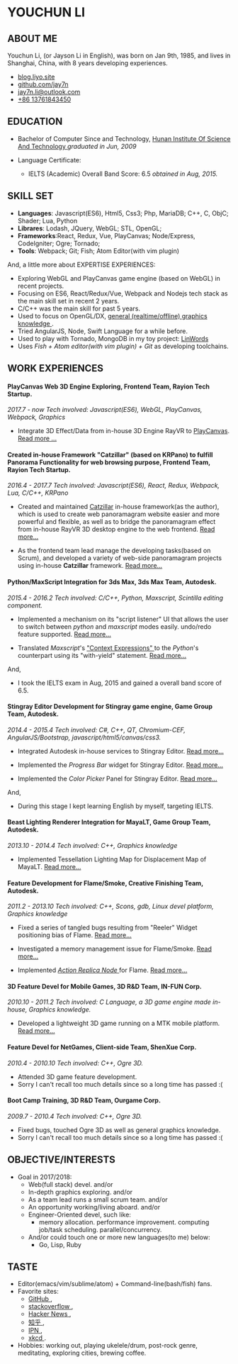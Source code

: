# YOUCHUN LI

## ABOUT ME
Youchun Li, (or Jayson Li in English),
was born on Jan 9th, 1985,
and lives in Shanghai, China,
with 8 years developing experiences.

* <a href="http://blog.liyo.site" target="_blank" __> blog.liyo.site </a>
* <a href="http://github.com/jay7n" target="_blank" __> github.com/jay7n </a>
* <a href="email:jay7n.li@outlook.com"> jay7n.li@outlook.com </a>
* <a href="tel:+8613761843450"> +86 13761843450 </a>


## EDUCATION
* Bachelor of Computer Since and Technology,
  <a href="http://www.hnist.cn" target="_blank" __> Hunan Institute Of Science And Technology </a>
  _graduated in Jun, 2009_

* Language Certificate:
    * IELTS (Academic) Overall Band Score: 6.5
      _obtained in Aug, 2015._



## SKILL SET
* __Languages__: Javascript(ES6), Html5, Css3; Php, MariaDB; C++, C, ObjC; Shader; Lua, Python
* __Librares__: Lodash, JQuery, WebGL; STL, OpenGL;
* __Frameworks__:React, Redux, Vue, PlayCanvas; Node/Express, CodeIgniter; Ogre; Tornado;
* __Tools__: Webpack; Git; Fish; Atom Editor(with vim plugin)

And, a little more about EXPERTISE EXPERIENCES:

* Exploring WebGL and PlayCanvas game engine (based on WebGL) in recent projects.
* Focusing on ES6, React/Redux/Vue, Webpack and Nodejs tech stack as the main skill set in recent 2 years.
* C/C++ was the main skill for past 5 years.
* Used to focus on OpenGL/DX, <a href="http://www.cnblogs.com/lookof/category/220911.html" target="_blank" __> general (realtime/offline) graphics knowledge  </a>.
* Tried AngularJS, Node, Swift Language for a while before.
* Used to play with Tornado, MongoDB in my toy project: <a href="https://github.com/jay7n/LinWords" target="_blank" __> LinWords </a>
* Uses _Fish + Atom editor(with vim plugin) + Git_ as developing toolchains.


## WORK EXPERIENCES
#### PlayCanvas Web 3D Engine Exploring, Frontend Team, Rayion Tech Startup.
_2017.7 - now_
_Tech involved: Javascript(ES6), WebGL, PlayCanvas, Webpack, Graphics_

* Integrate 3D Effect/Data from in-house 3D Engine RayVR to <a href="https://playcanvas.com/" target="_blank">PlayCanvas</a>. [Read more ...](javascript:ReadMore('WORKEXP.md?lang=en#wgl_rayion_1'))

#### Created in-house Framework "Catzillar" (based on KRPano) to fulfill Panorama Functionality for web browsing purpose, Frontend Team, Rayion Tech Startup.
_2016.4 - 2017.7_
_Tech involved: Javascript(ES6), React, Redux, Webpack, Lua, C/C++, KRPano_

* Created and maintained [Catzillar](javascript:ReadMoreInBlank('catzillar/cat.md?lang=cn')) in-house framework(as the author), which is used to create web panoramagram website easier and more powerful and flexible, as well as to bridge the panoramagram effect from in-house RayVR 3D desktop engine to the web frontend. [Read more...](javascript:ReadMore('WORKEXP.md?lang=en#cat_rayion_1'))

* As the frontend team lead manage the developing tasks(based on Scrum), and developed a variety of web-side panoramagram projects using in-house **Catzillar** framework. [Read more...](javascript:ReadMore('WORKEXP.md?lang=en#cat_rayion_2'))

#### Python/MaxScript Integration for 3ds Max, 3ds Max Team, Autodesk.
_2015.4 - 2016.2_
_Tech involved: C/C++, Python, Maxscript, Scintilla editing component._

* Implemented a mechanism on its "script listener" UI that allows the user to switch between _python_ and _maxscript_ modes easily. undo/redo feature supported. [Read more...](javascript:ReadMore('WORKEXP.md?lang=en#3dsmax_adsk_1'))

* Translated _Maxscript_'s <a href="http://help.autodesk.com/view/3DSMAX/2016/ENU/?guid=__files_GUID_E672728A_EE15_4197_9EDD_487781167B01_htm" target="_blank"> "Context Expressions" </a> to the _Python_'s counterpart using its "with-yield" statement. [Read more...](javascript:ReadMore('WORKEXP.md?lang=en#3dsmax_adsk_2'))

And,

* I took the IELTS exam in Aug, 2015 and gained a overall band score of 6.5.

#### Stingray Editor Development for Stingray game engine, Game Group Team, Autodesk.
_2014.4 - 2015.4_
_Tech involved: C#, C++, QT, Chromium-CEF, AngularJS/Bootstrap, javascript/html5/canvas/css3._

* Integrated Autodesk in-house services to Stingray Editor. [Read more...](javascript:ReadMore('WORKEXP.md?lang=en#stingray_adsk_1'))

* Implemented the _Progress Bar_ widget for Stingray Editor. [Read more...](javascript:ReadMore('WORKEXP.md?lang=en#stingray_adsk_2'))

* Implemented the _Color Picker_ Panel for Stingray Editor. [Read more...](javascript:ReadMore('WORKEXP.md?lang=en#stingray_adsk_3'))

And,

* During this stage I kept learning English by myself, targeting IELTS.

#### Beast Lighting Renderer Integration for MayaLT, Game Group Team, Autodesk.
_2013.10 - 2014.4_
_Tech involved: C++, Graphics knowledge_

* Implemented Tessellation Lighting Map for Displacement Map of MayaLT. [Read more...](javascript:ReadMore('WORKEXP.md?lang=en#beast_adsk'))

#### Feature Development for Flame/Smoke, Creative Finishing Team, Autodesk.
_2011.2 - 2013.10_
_Tech involved: C++, Scons, gdb, Linux devel platform, Graphics knowledge_

* Fixed a series of tangled bugs resulting from "Reeler" Widget positioning bias of Flame. [Read more...](javascript:ReadMore('WORKEXP.md?lang=en#flame_adsk_1'))

* Investigated a memory management issue for Flame/Smoke. [Read more...](javascript:ReadMore('WORKEXP.md?lang=en#flame_adsk_2'))

* Implemented _<a href="https://knowledge.autodesk.com/search-result/caas/CloudHelp/cloudhelp/2016/ENU/Flame/files/GUID-0E1E86A5-310B-4F1F-A9C1-97E64A896AAB-htm.html" target="_blank" __> Action Replica Node </a>_ for Flame. [Read more...](javascript:ReadMore('WORKEXP.md?lang=en#flame_adsk_3'))

#### 3D Feature Devel for Mobile Games, 3D R&D Team, IN-FUN Corp.
_2010.10 - 2011.2_
_Tech involved: C Language, a 3D game engine made in-house, Graphics knowledge._

* Developed a lightweight 3D game running on a MTK mobile platform. [Read more...](javascript:ReadMore('WORKEXP.md?lang=en#3d_infun'))

#### Feature Devel for NetGames, Client-side Team, ShenXue Corp.
_2010.4 - 2010.10_
_Tech involved: C++, Ogre 3D._

* Attended 3D game feature development.
* Sorry I can't recall too much details since so a long time has passed :(

#### Boot Camp Training, 3D R&D Team, Ourgame Corp.
_2009.7 - 2010.4_
_Tech involved: C++, Ogre 3D._

* Fixed bugs, touched Ogre 3D as well as general graphics knowledge.
* Sorry I can't recall too much details since so a long time has passed :(


## OBJECTIVE/INTERESTS
* Goal in 2017/2018:
    * Web(full stack) devel. and/or
    * In-depth graphics exploring. and/or
    * As a team lead runs a small scrum team. and/or
    * An opportunity working/living aboard. and/or
    * Engineer-Oriented devel, such like:
        * memory allocation. performance improvement. computing job/task scheduling. parallel/concurrency.
    * And/or could touch one or more new languages(to me) below:
        * Go, Lisp, Ruby


## TASTE
* Editor(emacs/vim/sublime/atom) + Command-line(bash/fish) fans.
* Favorite sites:
    * <a href="https://github.com/" target="_blank" __> GitHub </a>,
    * <a href="http://stackoverflow.com/" target="_blank" __> stackoverflow </a>,
    * <a href="https://news.ycombinator.com/news" target="_blank" __> Hacker News </a>,
    * <a href="https://www.zhihu.com/" target="_blank" __> 知乎 </a>,
    * <a href="http://ipn.li/" target="_blank" __> IPN </a>,
    * <a href="http://xkcd.com/" target="_blank" __> xkcd </a>.
* Hobbies: working out, playing ukelele/drum, post-rock genre, meditating, exploring cities, brewing coffee.
